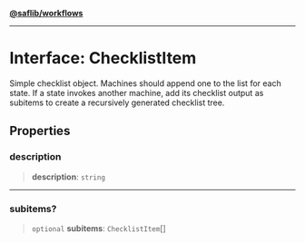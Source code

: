 [**@saflib/workflows**](../index.md)

---

# Interface: ChecklistItem

Simple checklist object. Machines should append one to the list for each
state. If a state invokes another machine, add its checklist output as subitems
to create a recursively generated checklist tree.

## Properties

### description

> **description**: `string`

---

### subitems?

> `optional` **subitems**: `ChecklistItem`[]
